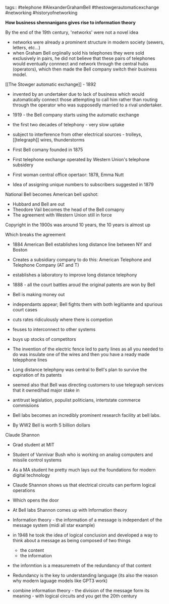 
tags:: #telephone #AlexanderGrahamBell #thestowgerautomaticexchange #networking #historyofnetworking 

**How business shennanigans gives rise to information theory**

By the end of the 19th century, 'networks' were not a novel idea
- networks were already a prominent structure in modern society (sewers, letters, etc...)
- when Graham Bell orgiinally sold his telephones they were sold exclusively in pairs, he did not believe that these pairs of telephones would eventually connnect and network through the central hubs (operators), which then made the Bell company switch their business model.

[[The Stowger automatic exchange]] - 1892
- invented by an undertaker due to lack of business which would automatically connect those attempting to call him rather than routing through the operator who was supposedly married to a rival undertaker. 
- 1919 - the Bell company starts using the automatic exchange

- the first two decades of telephony - very slow uptake 
- subject to interference from other electrical sources - trolleys, [[telegraph]] wires, thunderstorms

- First Bell comany founded in 1875
- First telephone exchange operated by Western Union's telephone subsidery
- First woman central office opertaor: 1878, Emma Nutt
- Idea of assigning unique numbers to subscribers suggested in 1879

National Bell becomes American bell
upshot:
- Hubbard and Bell are out
- Theodore Vail becomes the head of the Bell comapny
- The agreement with Western Union still in force

Copyright in the 1900s was around 10 years, the 10 years is almost up

Which breaks the agreement
- 1884 American Bell establishes long distance line between NY and Boston
- Creates a subsidiary company to do this: American Telephone and Telephone Company (AT and T)
- establishes a laboratory to improve long distance telephony
- 1888 - all the court battles aroud the original patents are won by Bell
- Bell is making money out 
- independants appear; Bell fights them with both legitiamte and spurious court cases
- cuts rates ridiculously where there is competion
- feuses to interconnect to other systems
- buys up stocks of competitors

- The invention of the electric fence led to party lines as all you needed to do was insulate one of the wires and then you have a ready made telepphone lines 

- Long distance telephpny was central to Bell's plan to survive the expiration of its patents
- seemed also that Bell was directing customers to use telegraph services that it owned/had major stake in
- antitrust legislation, populist politicians, intertstate commerce commisiions

- Bell labs becomes an incredibly prominent research facility at bell labs.
- By WW2 Bell is worth 5 billion dollars

Claude Shannon
- Grad student at MIT
- Student of Vannivar Bush who is working on analog computers and missile control systems
- As a MA student he pretty much lays out the foundations for modern digital technology

-  Claude Shannon shows us that electrical circuits can perform logical operations
-  Which opens the door 
- At Bell labs Shannon comes up with Information theory 
- Information theory -  the information of a message is independant of the message system (midi all star example)
- in 1948 he took the idea of logical conclusion and developed a way to think about a message as being composed of two things 
	- the content 
	- the information
- the informtion is a measuremetn of the redundancy of that content 

- Redundancy is the key to understanding language (its also the reason why modern laguage models like GPT3 work)

- combine information theory - the division of the message form its meaning - with logical circuits and you get the 20th century
